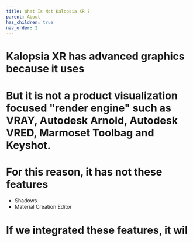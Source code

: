 ```yaml
---
title: What Is Not Kalopsia XR ?
parent: About
has_children: true
nav_order: 2
---
```


# Kalopsia XR has advanced graphics because it uses 

# But it is not a product visualization focused "render engine" such as VRAY, Autodesk Arnold, Autodesk VRED, Marmoset Toolbag and Keyshot.
# For this reason, it has not these features

* Shadows
* Material Creation Editor

# If we integrated these features, it wil
